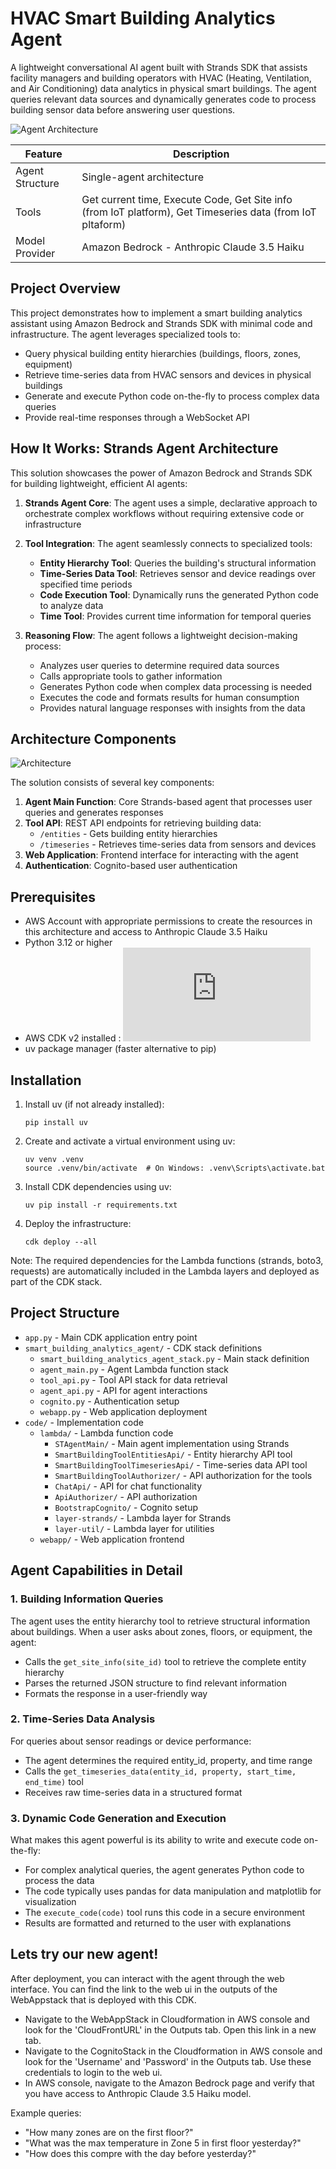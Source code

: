 # HVAC Smart Building Analytics Agent

A lightweight conversational AI agent built with Strands SDK that assists facility managers and building operators with HVAC (Heating, Ventilation, and Air Conditioning) data analytics in physical smart buildings. The agent queries relevant data sources and dynamically generates code to process building sensor data before answering user questions.

![Agent Architecture](architecuture.png)

|Feature             |Description                                        |
|--------------------|---------------------------------------------------|
|Agent Structure     |Single-agent architecture                           |
|Tools        | Get current time, Execute Code, Get Site info (from IoT platform), Get Timeseries data (from IoT pltaform)             |
|Model Provider      |Amazon Bedrock - Anthropic Claude 3.5 Haiku

## Project Overview

This project demonstrates how to implement a smart building analytics assistant using Amazon Bedrock and Strands SDK with minimal code and infrastructure. The agent leverages specialized tools to:

- Query physical building entity hierarchies (buildings, floors, zones, equipment)
- Retrieve time-series data from HVAC sensors and devices in physical buildings
- Generate and execute Python code on-the-fly to process complex data queries
- Provide real-time responses through a WebSocket API

## How It Works: Strands Agent Architecture

This solution showcases the power of Amazon Bedrock and  Strands SDK for building lightweight, efficient AI agents:

1. **Strands Agent Core**: The agent uses a simple, declarative approach to orchestrate complex workflows without requiring extensive code or infrastructure
   
2. **Tool Integration**: The agent seamlessly connects to specialized tools:
   - **Entity Hierarchy Tool**: Queries the building's structural information
   - **Time-Series Data Tool**: Retrieves sensor and device readings over specified time periods
   - **Code Execution Tool**: Dynamically runs the generated Python code to analyze data
   - **Time Tool**: Provides current time information for temporal queries

3. **Reasoning Flow**: The agent follows a lightweight decision-making process:
   - Analyzes user queries to determine required data sources
   - Calls appropriate tools to gather information
   - Generates Python code when complex data processing is needed
   - Executes the code and formats results for human consumption
   - Provides natural language responses with insights from the data

## Architecture Components

![Architecture](architecuture_infrastructure.png)

The solution consists of several key components:

1. **Agent Main Function**: Core Strands-based agent that processes user queries and generates responses
2. **Tool API**: REST API endpoints for retrieving building data:
   - `/entities` - Gets building entity hierarchies
   - `/timeseries` - Retrieves time-series data from sensors and devices
3. **Web Application**: Frontend interface for interacting with the agent
4. **Authentication**: Cognito-based user authentication

## Prerequisites

- AWS Account with appropriate permissions to create the resources in this architecture and access to Anthropic Claude 3.5 Haiku
- Python 3.12 or higher
- AWS CDK v2 installed : ![Installation guide](https://docs.aws.amazon.com/cdk/v2/guide/getting-started.html)
- uv package manager (faster alternative to pip)


## Installation

1. Install uv (if not already installed):
   ```
   pip install uv
   ```

2. Create and activate a virtual environment using uv:
   ```
   uv venv .venv
   source .venv/bin/activate  # On Windows: .venv\Scripts\activate.bat
   ```

3. Install CDK dependencies using uv:
   ```
   uv pip install -r requirements.txt
   ```

4. Deploy the infrastructure:
   ```
   cdk deploy --all
   ```

Note: The required dependencies for the Lambda functions (strands, boto3, requests) are automatically included in the Lambda layers and deployed as part of the CDK stack.

## Project Structure

- `app.py` - Main CDK application entry point
- `smart_building_analytics_agent/` - CDK stack definitions
  - `smart_building_analytics_agent_stack.py` - Main stack definition
  - `agent_main.py` - Agent Lambda function stack
  - `tool_api.py` - Tool API stack for data retrieval
  - `agent_api.py` - API for agent interactions
  - `cognito.py` - Authentication setup
  - `webapp.py` - Web application deployment
- `code/` - Implementation code
  - `lambda/` - Lambda function code
    - `STAgentMain/` - Main agent implementation using Strands
    - `SmartBuildingToolEntitiesApi/` - Entity hierarchy API tool
    - `SmartBuildingToolTimeseriesApi/` - Time-series data API tool
    - `SmartBuildingToolAuthorizer/` - API authorization for the tools
    - `ChatApi/` - API for chat functionality
    - `ApiAuthorizer/` - API authorization
    - `BootstrapCognito/` - Cognito setup
    - `layer-strands/` - Lambda layer for Strands
    - `layer-util/` - Lambda layer for utilities
  - `webapp/` - Web application frontend

## Agent Capabilities in Detail

### 1. Building Information Queries
The agent uses the entity hierarchy tool to retrieve structural information about buildings. When a user asks about zones, floors, or equipment, the agent:
- Calls the `get_site_info(site_id)` tool to retrieve the complete entity hierarchy
- Parses the returned JSON structure to find relevant information
- Formats the response in a user-friendly way

### 2. Time-Series Data Analysis
For queries about sensor readings or device performance:
- The agent determines the required entity_id, property, and time range
- Calls the `get_timeseries_data(entity_id, property, start_time, end_time)` tool
- Receives raw time-series data in a structured format

### 3. Dynamic Code Generation and Execution
What makes this agent powerful is its ability to write and execute code on-the-fly:
- For complex analytical queries, the agent generates Python code to process the data
- The code typically uses pandas for data manipulation and matplotlib for visualization
- The `execute_code(code)` tool runs this code in a secure environment
- Results are formatted and returned to the user with explanations

## Lets try our new agent!

After deployment, you can interact with the agent through the web interface. You can find the link to the web ui in the outputs of the WebAppstack that is deployed with this CDK. 

- Navigate to the WebAppStack in Cloudformation in AWS console and look for the 'CloudFrontURL' in the Outputs tab. Open this link in a new tab.
- Navigate to the CognitoStack in the Cloudformation in AWS console and look for the 'Username' and 'Password' in the Outputs tab. Use these credentials to login to the web ui.
- In AWS console, navigate to the Amazon Bedrock page and verify that you have access to Anthropic Claude 3.5 Haiku model.

Example queries:
- "How many zones are on the first floor?"
- "What was the max temperature in Zone 5 in first floor yesterday?"
- "How does this compre with the day before yesterday?"



